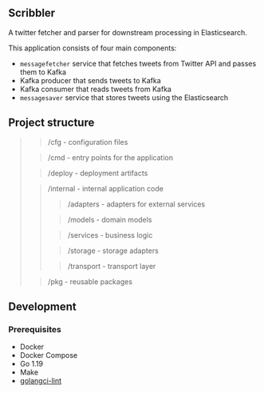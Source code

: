 ## Scribbler

A twitter fetcher and parser for downstream processing in Elasticsearch.

This application consists of four main components:

- `messagefetcher` service that fetches tweets from Twitter API and passes them to Kafka
- Kafka producer that sends tweets to Kafka
- Kafka consumer that reads tweets from Kafka
- `messagesaver` service that stores tweets using the Elasticsearch

## Project structure

>
>> /cfg - configuration files
>
>> /cmd - entry points for the application
>
>> /deploy - deployment artifacts
>
>> /internal - internal application code
>>
>>> /adapters - adapters for external services
>>
>>> /models - domain models
>>
>>> /services - business logic
>>
>>> /storage - storage adapters
>>
>>> /transport - transport layer
>>
>
>> /pkg - reusable packages
>

## Development

### Prerequisites

- Docker
- Docker Compose
- Go 1.19
- Make
- [golangci-lint](https://golangci-lint.run/usage/install/#local-installation)
